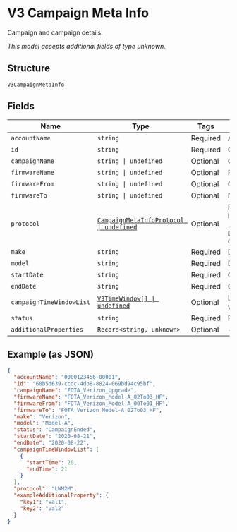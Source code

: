 
# V3 Campaign Meta Info

Campaign and campaign details.

*This model accepts additional fields of type unknown.*

## Structure

`V3CampaignMetaInfo`

## Fields

| Name | Type | Tags | Description |
|  --- | --- | --- | --- |
| `accountName` | `string` | Required | Account identifier. |
| `id` | `string` | Required | Campaign identifier. |
| `campaignName` | `string \| undefined` | Optional | Campaign name. |
| `firmwareName` | `string \| undefined` | Optional | Firmware name. |
| `firmwareFrom` | `string \| undefined` | Optional | Old firmware version. |
| `firmwareTo` | `string \| undefined` | Optional | New software version. |
| `protocol` | [`CampaignMetaInfoProtocol \| undefined`](../../doc/models/campaign-meta-info-protocol.md) | Optional | Firmware protocol. Valid values include: LWM2M, OMD-DM.<br><br>**Default**: `CampaignMetaInfoProtocol.LwM2M` |
| `make` | `string` | Required | Device make. |
| `model` | `string` | Required | Device model. |
| `startDate` | `string` | Required | Campaign start date. |
| `endDate` | `string` | Required | Campaign end date. |
| `campaignTimeWindowList` | [`V3TimeWindow[] \| undefined`](../../doc/models/v3-time-window.md) | Optional | List of allowed campaign time windows. |
| `status` | `string` | Required | Firmware upgrade status. |
| `additionalProperties` | `Record<string, unknown>` | Optional | - |

## Example (as JSON)

```json
{
  "accountName": "0000123456-00001",
  "id": "60b5d639-ccdc-4db8-8824-069bd94c95bf",
  "campaignName": "FOTA_Verizon_Upgrade",
  "firmwareName": "FOTA_Verizon_Model-A_02To03_HF",
  "firmwareFrom": "FOTA_Verizon_Model-A_00To01_HF",
  "firmwareTo": "FOTA_Verizon_Model-A_02To03_HF",
  "make": "Verizon",
  "model": "Model-A",
  "status": "CampaignEnded",
  "startDate": "2020-08-21",
  "endDate": "2020-08-22",
  "campaignTimeWindowList": [
    {
      "startTime": 20,
      "endTime": 21
    }
  ],
  "protocol": "LWM2M",
  "exampleAdditionalProperty": {
    "key1": "val1",
    "key2": "val2"
  }
}
```

